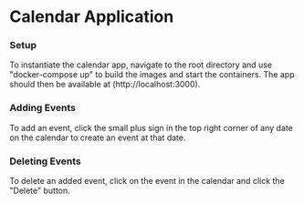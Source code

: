 # Calendar Application

### Setup

To instantiate the calendar app, navigate to the root directory and use "docker-compose up" to build the images and start the containers. The app should then be available at (http://localhost:3000).

### Adding Events

To add an event, click the small plus sign in the top right corner of any date on the calendar to create an event at that date.

### Deleting Events

To delete an added event, click on the event in the calendar and click the "Delete" button.